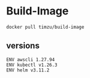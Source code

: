 # Build-Image

```bash
docker pull timzu/build-image
```

## versions

```
ENV awscli 1.27.94
ENV kubectl v1.26.3
ENV helm v3.11.2
```
